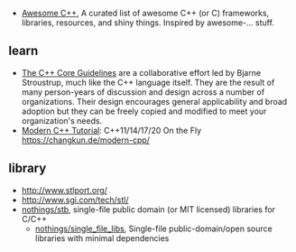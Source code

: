 - [Awesome C++](https://github.com/fffaraz/awesome-cpp), A curated list of awesome C++ (or C) frameworks, libraries, resources, and shiny things. Inspired by awesome-... stuff.


## learn
- [The C++ Core Guidelines](https://github.com/isocpp/CppCoreGuidelines) are a collaborative effort led by Bjarne Stroustrup, much like the C++ language itself. They are the result of many person-years of discussion and design across a number of organizations. Their design encourages general applicability and broad adoption but they can be freely copied and modified to meet your organization's needs.
- [Modern C++ Tutorial](https://github.com/changkun/modern-cpp-tutorial): C++11/14/17/20 On the Fly https://changkun.de/modern-cpp/


## library
- http://www.stlport.org/
- http://www.sgi.com/tech/stl/
- [nothings/stb](https://github.com/nothings/stb), single-file public domain (or MIT licensed) libraries for C/C++
  - [nothings/single_file_libs](https://github.com/nothings/single_file_libs), Single-file public-domain/open source libraries with minimal dependencies
